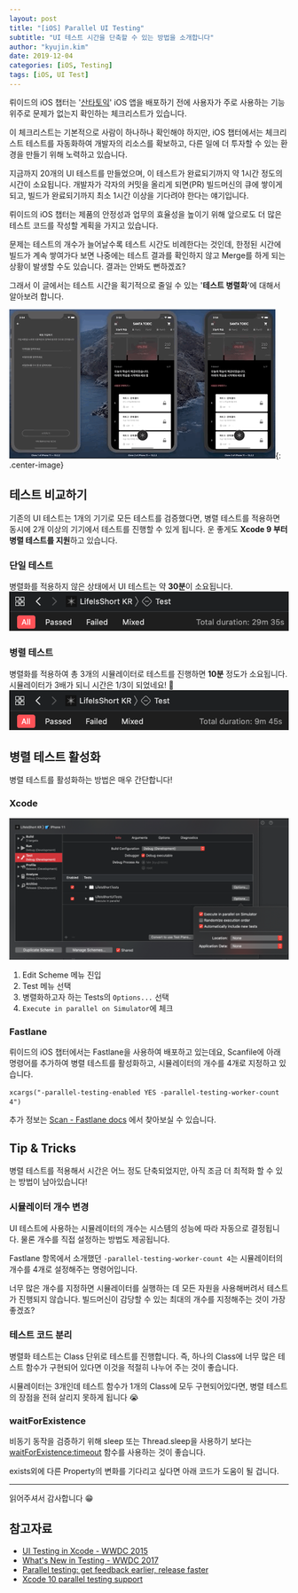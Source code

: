 ```yaml
---
layout: post
title: "[iOS] Parallel UI Testing"
subtitle: "UI 테스트 시간을 단축할 수 있는 방법을 소개합니다"
author: "kyujin.kim"
date: 2019-12-04
categories: [iOS, Testing]
tags: [iOS, UI Test]
---
```


뤼이드의 iOS 챕터는 '[산타토익](https://apps.apple.com/kr/app/산타토익-비인간적-점수상승/id1148006701)' iOS 앱을 배포하기 전에 사용자가 주로 사용하는 기능 위주로 문제가 없는지 확인하는 체크리스트가 있습니다.

이 체크리스트는 기본적으로 사람이 하나하나 확인해야 하지만, iOS 챕터에서는 체크리스트 테스트를 자동화하여 개발자의 리소스를 확보하고, 다른 일에 더 투자할 수 있는 환경을 만들기 위해 노력하고 있습니다.

지금까지 20개의 UI 테스트를 만들었으며, 이 테스트가 완료되기까지 약 1시간 정도의 시간이 소요됩니다. 개발자가 각자의 커밋을 올리게 되면(PR) 빌드머신의 큐에 쌓이게 되고, 빌드가 완료되기까지 최소 1시간 이상을 기다려야 한다는 얘기입니다.

뤼이드의 iOS 챕터는 제품의 안정성과 업무의 효율성을 높이기 위해 앞으로도 더 많은 테스트 코드를 작성할 계획을 가지고 있습니다.

문제는 테스트의 개수가 늘어날수록 테스트 시간도 비례한다는 것인데, 한정된 시간에 빌드가 계속 쌓여가다 보면 나중에는 테스트 결과를 확인하지 않고 Merge를 하게 되는 상황이 발생할 수도 있습니다. 결과는 안봐도 뻔하겠죠?

그래서 이 글에서는 테스트 시간을 획기적으로 줄일 수 있는 '**테스트 병렬화**'에 대해서 알아보려 합니다.

![image4](/assets/images/iOS-parallel-ui-testing/img4.gif){: .center-image}

## 테스트 비교하기
기존의 UI 테스트는 1개의 기기로 모든 테스트를 검증했다면, 병렬 테스트를 적용하면 동시에 2개 이상의 기기에서 테스트를 진행할 수 있게 됩니다. 운 좋게도 **Xcode 9 부터 병렬 테스트를 지원**하고 있습니다.

### 단일 테스트
병렬화를 적용하지 않은 상태에서 UI 테스트는 약 **30분**이 소요됩니다.
![image1](/assets/images/iOS-parallel-ui-testing/img1.png)

### 병렬 테스트
병렬화를 적용하여 총 3개의 시뮬레이터로 테스트를 진행하면 **10분** 정도가 소요됩니다. 시뮬레이터가 3배가 되니 시간은 1/3이 되었네요! 🎉
![image2](/assets/images/iOS-parallel-ui-testing/img2.png)

## 병렬 테스트 활성화
병렬 테스트를 활성화하는 방법은 매우 간단합니다!

### Xcode
![image3](/assets/images/iOS-parallel-ui-testing/img3.png)

1. Edit Scheme 메뉴 진입
2. Test 메뉴 선택
3. 병렬화하고자 하는 Tests의 `Options...` 선택
4. `Execute in parallel on Simulator`에 체크

### Fastlane
뤼이드의 iOS 챕터에서는 Fastlane을 사용하여 배포하고 있는데요, Scanfile에 아래 명령어를 추가하여 병렬 테스트를 활성화하고, 시뮬레이터의 개수를 4개로 지정하고 있습니다.

`xcargs("-parallel-testing-enabled YES -parallel-testing-worker-count 4")`

추가 정보는 [Scan - Fastlane docs](https://docs.fastlane.tools/actions/scan/) 에서 찾아보실 수 있습니다.

## Tip & Tricks
병렬 테스트를 적용해서 시간은 어느 정도 단축되었지만, 아직 조금 더 최적화 할 수 있는 방법이 남아있습니다!

### 시뮬레이터 개수 변경
UI 테스트에 사용하는 시뮬레이터의 개수는 시스템의 성능에 따라 자동으로 결정됩니다. 물론 개수를 직접 설정하는 방법도 제공됩니다.

Fastlane 항목에서 소개했던 `-parallel-testing-worker-count 4`는 시뮬레이터의 개수를 4개로 설정해주는 명령어입니다.

너무 많은 개수를 지정하면 시뮬레이터를 실행하는 데 모든 자원을 사용해버려서 테스트가 진행되지 않습니다. 빌드머신이 감당할 수 있는 최대의 개수를 지정해주는 것이 가장 좋겠죠?

### 테스트 코드 분리
병렬화 테스트는 Class 단위로 테스트를 진행합니다. 즉, 하나의 Class에 너무 많은 테스트 함수가 구현되어 있다면 이것을 적절히 나누어 주는 것이 좋습니다.

시뮬레이터는 3개인데 테스트 함수가 1개의 Class에 모두 구현되어있다면, 병렬 테스트의 장점을 전혀 살리지 못하게 됩니다 😭

### waitForExistence
비동기 동작을 검증하기 위해 sleep 또는 Thread.sleep을 사용하기 보다는 [waitForExistence:timeout](https://developer.apple.com/documentation/xctest/xcuielement/2879412-waitforexistence) 함수를 사용하는 것이 좋습니다. 

exists외에 다른 Property의 변화를 기다리고 싶다면 아래 코드가 도움이 될 겁니다.
<script src="https://gist.github.com/Mildwhale/296cfdc0d6df902b4061a82e2e7883f1.js"></script>

---

읽어주셔서 감사합니다 😁

## 참고자료
- [UI Testing in Xcode - WWDC 2015](https://developer.apple.com/videos/play/wwdc2015/406)
- [What's New in Testing - WWDC 2017](https://developer.apple.com/videos/play/wwdc2017/409)
- [Parallel testing: get feedback earlier, release faster](https://medium.com/azimolabs/parallel-testing-get-feedback-earlier-release-faster-b66d4dd08930)
- [Xcode 10 parallel testing support](https://github.com/fastlane/fastlane/issues/13394)